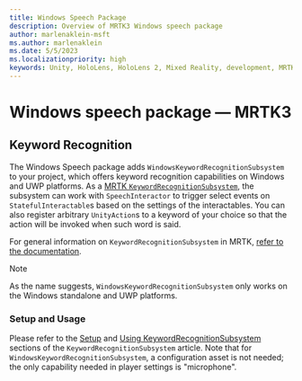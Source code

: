 ```yaml
---
title: Windows Speech Package
description: Overview of MRTK3 Windows speech package
author: marlenaklein-msft
ms.author: marlenaklein
ms.date: 5/5/2023
ms.localizationpriority: high
keywords: Unity, HoloLens, HoloLens 2, Mixed Reality, development, MRTK3, windows speech, speech, keyword, keyword recognition, speech recognition, Mixed Reality Toolkit
---
```


# Windows speech package &#8212; MRTK3


## Keyword Recognition

The Windows Speech package adds `WindowsKeywordRecognitionSubsystem` to your project, which offers keyword recognition capabilities on Windows and UWP platforms. As a [MRTK `KeywordRecognitionSubsystem`](../../../mrtk3-core/packages/core/subsystems/keywordrecognitionsubsystem.md), the subsystem can work with `SpeechInteractor` to trigger select events on `StatefulInteractable`s based on the settings of the interactables. You can also register arbitrary `UnityAction`s to a keyword of your choice so that the action will be invoked when such word is said.

For general information on `KeywordRecognitionSubsystem` in MRTK, [refer to the documentation](../../../mrtk3-core/packages/core/subsystems/keywordrecognitionsubsystem.md).

> [!NOTE]
> As the name suggests, `WindowsKeywordRecognitionSubsystem` only works on the Windows standalone and UWP platforms.

### Setup and Usage

Please refer to the [Setup](../../../mrtk3-core/packages/core/subsystems/keywordrecognitionsubsystem.md#setup) and [Using KeywordRecognitionSubsystem](../../../mrtk3-core/packages/core/subsystems/keywordrecognitionsubsystem.md#using-keywordrecognitionsubsystem-manually) sections of the `KeywordRecognitionSubsystem` article. Note that for `WindowsKeywordRecognitionSubsystem`, a configuration asset is not needed; the only capability needed in player settings is "microphone".
